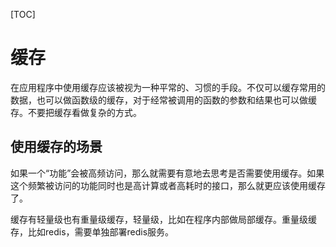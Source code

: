 [TOC]

# 缓存

在应用程序中使用缓存应该被视为一种平常的、习惯的手段。不仅可以缓存常用的数据，也可以做函数级的缓存，对于经常被调用的函数的参数和结果也可以做缓存。不要把缓存看做复杂的方式。

## 使用缓存的场景

如果一个“功能”会被高频访问，那么就需要有意地去思考是否需要使用缓存。如果这个频繁被访问的功能同时也是高计算或者高耗时的接口，那么就更应该使用缓存了。

缓存有轻量级也有重量级缓存，轻量级，比如在程序内部做局部缓存。重量级缓存，比如redis，需要单独部署redis服务。
